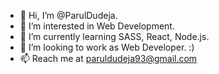 - 👋 Hi, I’m @ParulDudeja.
- 👀 I’m interested in Web Development.
- 🌱 I’m currently learning SASS, React, Node.js.
- 💞️ I’m looking to work as Web Developer. :)
- 📫 Reach me at paruldudeja93@gmail.com

<!---
ParulDudeja/ParulDudeja is a ✨ special ✨ repository because its `README.md` (this file) appears on your GitHub profile.
You can click the Preview link to take a look at your changes.
--->
